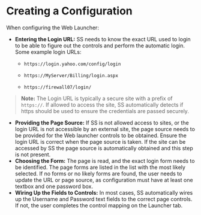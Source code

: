 [title]: # "Creating a Configuration"
[tags]: # "Launcher"
[priority]: # "1000"

# Creating a Configuration

When configuring the Web Launcher:

- **Entering the Login URL:** SS needs to know the exact URL used to login to be able to figure out the controls and perform the automatic login. Some example login URLs:

  - `https://login.yahoo.com/config/login`

  - `https://MyServer/Billing/login.aspx`
    
  - `https://firewall07/login/`

> **Note:** The Login URL is typically a secure site with a prefix of `https://`. If allowed to access the site, SS automatically detects if https should be used to ensure the credentials are passed securely.

- **Providing the Page Source:** If SS is not allowed access to sites, or the login URL is not accessible by an external site, the page source needs to be provided for the Web launcher controls to be obtained. Ensure the login URL is correct when the page source is taken. If the site can be accessed by SS the page source is automatically obtained and this step is not present.
- **Choosing the Form:** The page is read, and the exact login form needs to be identified. The page forms are listed in the list with the most likely selected. If no forms or no likely forms are found, the user needs to update the URL or page source, as configuration must have at least one textbox and one password box.
- **Wiring Up the Fields to Controls:** In most cases, SS automatically wires up the Username and Password text fields to the correct page controls. If not, the user completes the control mapping on the Launcher tab.
